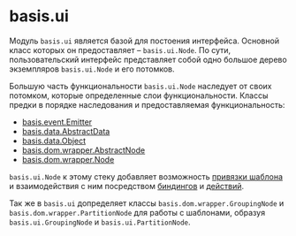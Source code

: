 # basis.ui

Модуль `basis.ui` является базой для постоения интерфейса. Основной класс которых он предоставляет – `basis.ui.Node`. По сути, пользовательский интерфейс представляет собой одно большое дерево экземпляров `basis.ui.Node` и его потомков.

Большую часть функциональности `basis.ui.Node` наследует от своих потомком, которые определенные слои функциональности. Классы предки в порядке наследования и предоставляемая функциональность:

  * [basis.event.Emitter](basis.event.md)
  * [basis.data.AbstractData](basis.data.md)
  * [basis.data.Object](basis.data.Object.md)
  * [basis.dom.wrapper.AbstractNode](basis.dom.wrapper.md)
  * [basis.dom.wrapper.Node](basis.dom.wrapper.md)

`basis.ui.Node` к этому стеку добавляет возможность [привязки шаблона](basis.ui_template.md) и взаимодействия с ним посредством [биндингов](basis.ui_bindings.md) и [действий](basis.ui_actions.md).

Так же в `basis.ui` допределяет классы `basis.dom.wrapper.GroupingNode` и `basis.dom.wrapper.PartitionNode` для работы с шаблонами, образуя `basis.ui.GroupingNode` и `basis.ui.PartitionNode`.
